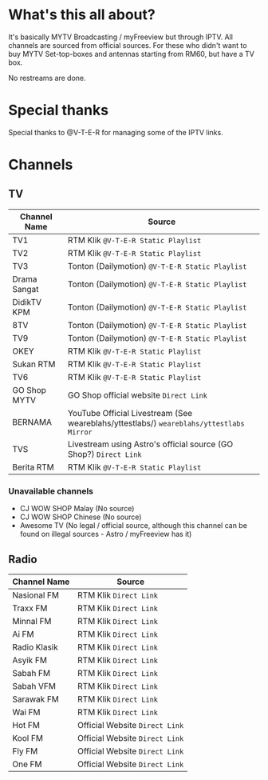 # What's this all about?
It's basically MYTV Broadcasting / myFreeview but through IPTV. All channels are sourced from official sources. For these who didn't want to buy MYTV Set-top-boxes and antennas starting from RM60, but have a TV box.  
  
No restreams are done.

# Special thanks
Special thanks to @V-T-E-R for managing some of the IPTV links.

# Channels
## TV
| Channel Name | Source |
|--|--|
| TV1 | RTM Klik `@V-T-E-R Static Playlist` |
| TV2 | RTM Klik `@V-T-E-R Static Playlist` |
| TV3 | Tonton (Dailymotion) `@V-T-E-R Static Playlist` |
| Drama Sangat | Tonton (Dailymotion) `@V-T-E-R Static Playlist` |
| DidikTV KPM | Tonton (Dailymotion) `@V-T-E-R Static Playlist` |
| 8TV | Tonton (Dailymotion) `@V-T-E-R Static Playlist` |
| TV9 | Tonton (Dailymotion) `@V-T-E-R Static Playlist` |
| OKEY | RTM Klik `@V-T-E-R Static Playlist` |
| Sukan RTM | RTM Klik `@V-T-E-R Static Playlist` |
| TV6 | RTM Klik `@V-T-E-R Static Playlist` |
| GO Shop MYTV | GO Shop official website `Direct Link` |
| BERNAMA | YouTube Official Livestream (See weareblahs/yttestlabs/) `weareblahs/yttestlabs Mirror` |
| TVS | Livestream using Astro's official source (GO Shop?) `Direct Link` |
| Berita RTM | RTM Klik `@V-T-E-R Static Playlist` |
### Unavailable channels
 - CJ WOW SHOP Malay (No source)
 - CJ WOW SHOP Chinese (No source)
 - Awesome TV (No legal / official source, although this channel can be found on illegal sources - Astro / myFreeview has it)

## Radio
| Channel Name | Source |
|--|--|
| Nasional FM | RTM Klik `Direct Link` |
| Traxx FM | RTM Klik `Direct Link` |
| Minnal FM | RTM Klik `Direct Link` |
| Ai FM | RTM Klik `Direct Link` |
| Radio Klasik | RTM Klik `Direct Link` |
| Asyik FM | RTM Klik `Direct Link` |
| Sabah FM | RTM Klik `Direct Link` |
| Sabah VFM | RTM Klik `Direct Link` |
| Sarawak FM | RTM Klik `Direct Link` |
| Wai FM | RTM Klik `Direct Link` |
| Hot FM | Official Website `Direct Link` |
| Kool FM | Official Website `Direct Link` |
| Fly FM | Official Website `Direct Link` |
| One FM | Official Website `Direct Link` |
